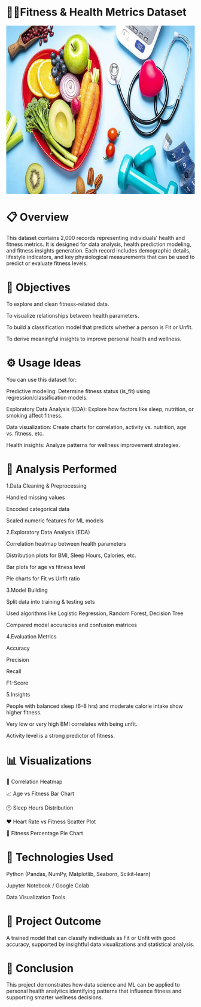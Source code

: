# 🏋️‍♂️Fitness & Health Metrics Dataset

<img width="1050" height="450" alt="Screenshot 2025-09-14 211235" src="https://github.com/AvishkarK07/Fitness-Classification/blob/main/images/fitness.webp" />


<h1>📋 Overview</h1>

This dataset contains 2,000 records representing individuals’ health and fitness metrics. It is designed for data analysis, health prediction modeling, and fitness insights generation.
Each record includes demographic details, lifestyle indicators, and key physiological measurements that can be used to predict or evaluate fitness levels.

<h1>🎯 Objectives</h1>

To explore and clean fitness-related data.

To visualize relationships between health parameters.

To build a classification model that predicts whether a person is Fit or Unfit.

To derive meaningful insights to improve personal health and wellness.
<h1>⚙️ Usage Ideas</h1>

You can use this dataset for:

Predictive modeling: Determine fitness status (is_fit) using regression/classification models.

Exploratory Data Analysis (EDA): Explore how factors like sleep, nutrition, or smoking affect fitness.

Data visualization: Create charts for correlation, activity vs. nutrition, age vs. fitness, etc.

Health insights: Analyze patterns for wellness improvement strategies.

<h1>🧠 Analysis Performed</h1>

1.Data Cleaning & Preprocessing

  Handled missing values
  
  Encoded categorical data
  
  Scaled numeric features for ML models

2.Exploratory Data Analysis (EDA)

  Correlation heatmap between health parameters
  
  Distribution plots for BMI, Sleep Hours, Calories, etc.
  
  Bar plots for age vs fitness level
  
  Pie charts for Fit vs Unfit ratio

3.Model Building

  Split data into training & testing sets
  
  Used algorithms like Logistic Regression, Random Forest, Decision Tree
  
  Compared model accuracies and confusion matrices

4.Evaluation Metrics

  Accuracy
  
  Precision
  
  Recall
  
  F1-Score

5.Insights

  People with balanced sleep (6–8 hrs) and moderate calorie intake show higher fitness.
  
  Very low or very high BMI correlates with being unfit.
  
  Activity level is a strong predictor of fitness.

<h1>📊 Visualizations</h1>

🧮 Correlation Heatmap

📈 Age vs Fitness Bar Chart

🕒 Sleep Hours Distribution

❤️ Heart Rate vs Fitness Scatter Plot

🥧 Fitness Percentage Pie Chart

<h1>🚀 Technologies Used</h1>

Python (Pandas, NumPy, Matplotlib, Seaborn, Scikit-learn)

Jupyter Notebook / Google Colab

Data Visualization Tools

<h1>🧾 Project Outcome</h1>

A trained model that can classify individuals as Fit or Unfit with good accuracy, supported by insightful data visualizations and statistical analysis.

<h1>🏁 Conclusion</h1>

This project demonstrates how data science and ML can be applied to personal health analytics identifying patterns that influence fitness and supporting smarter wellness decisions.
